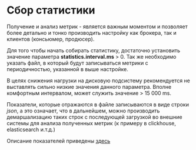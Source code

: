 # Сбор статистики

Получение и анализ метрик - является важным моментом и позволяет более детально и тонко производить настройку как брокера, так и клиентов (консьюмер, продюсер). 

Для того чтобы начать собирать статистику, достаточно установить значение параметра **statistics.interval.ms** > 0. Так же необходимо указать файл, в который будут записываться метрики с периодичностью, указанной в выше настройке.

В целях снижения нагрузки на дисковую подсистему рекомендуется не выставлять сильно низкие значения данного параметра. Вполне комфортным интервалом, может служить значение > 15 000 ms. 

Показатели, которые отражаются в файле записываются в виде строки *json*, а это означает, что в дальнейшем, можно производить демаршализацию таких строк с последующей загрузкой во внешние системы для анализа полученных метрик (к примеру в clickhouse, elasticsearch и.т.д.)

Описание показателей приведены [здесь](https://github.com/confluentinc/librdkafka/blob/master/STATISTICS.md)